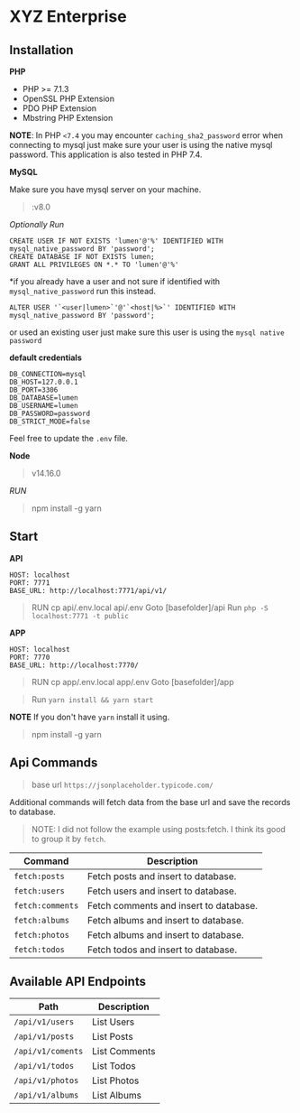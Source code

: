 
# XYZ Enterprise

## Installation

**PHP**

-   PHP >= 7.1.3
-   OpenSSL PHP Extension
-   PDO PHP Extension
-   Mbstring PHP Extension

**NOTE**: In PHP `<7.4` you may encounter `caching_sha2_password` error when connecting to mysql just make sure your user is using the native mysql password. This application is also tested in PHP 7.4.

**MySQL**

Make sure you have mysql server on your machine.

>:v8.0


*Optionally Run*

```
CREATE USER IF NOT EXISTS 'lumen'@'%' IDENTIFIED WITH mysql_native_password BY 'password';
CREATE DATABASE IF NOT EXISTS lumen;
GRANT ALL PRIVILEGES ON *.* TO 'lumen'@'%'
```

*if you already have a user and not sure if identified with `mysql_native_password` run this instead.

```
ALTER USER '`<user|lumen>`'@'`<host|%>`' IDENTIFIED WITH mysql_native_password BY 'password';
```

or used an existing user just make sure this user is using the `mysql native password`

**default credentials**
```
DB_CONNECTION=mysql
DB_HOST=127.0.0.1
DB_PORT=3306
DB_DATABASE=lumen
DB_USERNAME=lumen
DB_PASSWORD=password
DB_STRICT_MODE=false
```

Feel free to update the `.env` file.

**Node**

> v14.16.0

*RUN*
> npm install -g yarn

## Start

**API**

```
HOST: localhost
PORT: 7771
BASE_URL: http://localhost:7771/api/v1/
```

> RUN cp api/.env.local api/.env
> Goto [basefolder]/api
> Run `php -S localhost:7771 -t public`

**APP**

```
HOST: localhost
PORT: 7770
BASE_URL: http://localhost:7770/
```

> RUN cp app/.env.local app/.env
> Goto [basefolder]/app

> Run `yarn install && yarn start`

**NOTE** If you don't have `yarn` install it using.

> npm install -g yarn


## Api Commands

> base url `https://jsonplaceholder.typicode.com/`

Additional commands will fetch data from the base url and save the records to database.

> NOTE: I did not follow the example using posts:fetch. I think its good to group it by `fetch`.

| Command          | Description                            |
| ---------------- | -------------------------------------- |
| `fetch:posts`    | Fetch posts and insert to database.    |
| `fetch:users`    | Fetch users and insert to database.    |
| `fetch:comments` | Fetch comments and insert to database. |
| `fetch:albums`   | Fetch albums and insert to database.   |
| `fetch:photos`   | Fetch albums and insert to database.   |
| `fetch:todos`    | Fetch todos and insert to database.    |

## Available API Endpoints

| Path             | Description                            |
| ---------------- | -------------------------------------- |
| `/api/v1/users`    | List Users    |
| `/api/v1/posts`    | List Posts    |
| `/api/v1/coments` | List Comments |
| `/api/v1/todos`   | List Todos |
| `/api/v1/photos`   | List Photos |
| `/api/v1/albums`    | List Albums |
